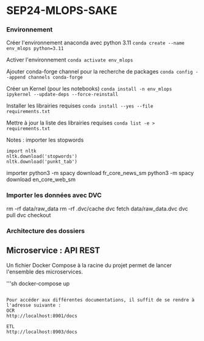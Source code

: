# SEP24-MLOPS-SAKE

### Environnement
Créer l'environnement anaconda avec python 3.11
```conda create --name env_mlops python=3.11```

Activer l'environnement
```conda activate env_mlops```

Ajouter conda-forge channel pour la recherche de packages
```conda config --append channels conda-forge```

Créer un Kernel (pour les notebooks)
```conda install -n env_mlops ipykernel --update-deps --force-reinstall```

Installer les librairies requises
```conda install --yes --file requirements.txt```

Mettre à jour la liste des librairies requises
```conda list -e > requirements.txt```

Notes : 
importer les stopwords
```
import nltk
nltk.download('stopwords')
nltk.download('punkt_tab')
```
importer 
python3 -m spacy download fr_core_news_sm
python3 -m spacy download en_core_web_sm

### Importer les données avec DVC
rm -rf data/raw_data
rm -rf .dvc/cache
dvc fetch data/raw_data.dvc
dvc pull 
dvc checkout


### Architecture des dossiers



## Microservice : API REST
Un fichier Docker Compose à la racine du projet permet de lancer l'ensemble des microservices.

'''sh
docker-compose up
```

Pour accéder aux différentes documentations, il suffit de se rendre à l'adresse suivante :
OCR
http://localhost:8901/docs

ETL
http://localhost:8903/docs
